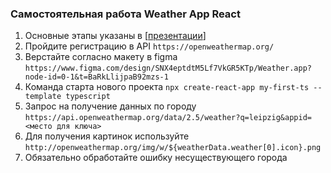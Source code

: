 ### Самостоятельная работа Weather App React


1. Основные этапы указаны в  [[презентации](Lesson14_React_Weather_App.pdf)]
2. Пройдите регистрацию в API `https://openweathermap.org/`
3. Верстайте согласно макету в figma `https://www.figma.com/design/SNX4eptdtM5Lf7VkGR5KTp/Weather.app?node-id=0-1&t=BaRkLlijpaB92mzs-1`
4. Команда старта нового проекта `npx create-react-app my-first-ts --template typescript`
5. Запрос на получение данных по городу `https://api.openweathermap.org/data/2.5/weather?q=leipzig&appid=<место для ключа>`
6. Для получения картинок используйте `http://openweathermap.org/img/w/${weatherData.weather[0].icon}.png`
7. Обязательно обработайте ошибку несуществующего города
